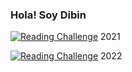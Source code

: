 ### Hola! Soy Dibin
[![Reading Challenge](https://img.shields.io/badge/Reading%20Challenge-8%2F8-orange?logo=bookStack)](https://www.goodreads.com/challenges/11650-2021-reading-challenge) 2021


[![Reading Challenge](https://img.shields.io/badge/Reading%20Challenge-0%2F20-orange?logo=bookStack)]() 2022

